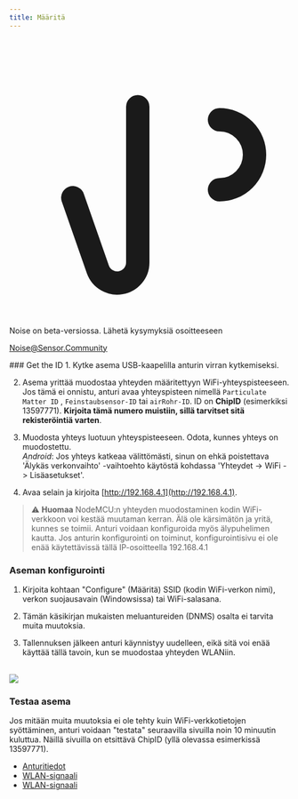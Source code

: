 ```yaml
---
title: Määritä
---
```


  <div class="max-w-screen-xl mx-auto pb-5">
      <div class="p-2 rounded-lg bg-indigo-100 shadow-lg sm:p-3">
      <div class="flex items-center">
            <span class="p-2 rounded-lg bg-indigo-500">
              <svg class="h-8 w-8 text-white" fill="none" viewBox="0 0 24 24" stroke="currentColor">
                <path stroke-linecap="round" stroke-linejoin="round" stroke-width="2" d="M11 5.882V19.24a1.76 1.76 0 01-3.417.592l-2.147-6.15M18 13a3 3 0 100-6M5. 436 13.683A4.001 4.001 0 017 6h1.832c4.1 0 7.625-1.234 9.168-3v14c-1.543-1.766-5.067-3-9.168-3H7a3.988 3.988 0 01-1.564-.317z" >
              <svg>
            <span>
        <div class="flex flex-wrap">
          <div class="flex-wrap flex">
            <p class="pt-1 text-indigo-700 font-medium">
                Noise on beta-versiossa. Lähetä kysymyksiä osoitteeseen<p>
          <a href="mailto:Noise@Sensor.Community" class="ml-1 font-medium underline text-white hover:text-yellow-600">
                  Noise@Sensor.Community<a>
          <div>
           <div>
      <div>
    <div>
  <div>
  <div>
### Get the ID
1. Kytke asema USB-kaapelilla anturin virran kytkemiseksi.

2. Asema yrittää muodostaa yhteyden määritettyyn WiFi-yhteyspisteeseen. Jos tämä ei onnistu, anturi avaa yhteyspisteen nimellä `Particulate Matter ID` , `Feinstaubsensor-ID` tai `airRohr-ID`. ID on **ChipID** (esimerkiksi 13597771). **Kirjoita tämä numero muistiin, sillä tarvitset sitä rekisteröintiä varten**.

3. Muodosta yhteys luotuun yhteyspisteeseen. Odota, kunnes yhteys on muodostettu.<br>*Android*: Jos yhteys katkeaa välittömästi, sinun on ehkä poistettava 'Älykäs verkonvaihto' -vaihtoehto käytöstä kohdassa 'Yhteydet -> WiFi -> Lisäasetukset'.

4. Avaa selain ja kirjoita [http://192.168.4.1](http://192.168.4.1).

> ⚠️ **Huomaa** NodeMCU:n yhteyden muodostaminen kodin WiFi-verkkoon voi kestää muutaman kerran. Älä ole kärsimätön ja yritä, kunnes se toimii. Anturi voidaan konfiguroida myös älypuhelimen kautta. Jos anturin konfigurointi on toiminut, konfigurointisivu ei ole enää käytettävissä tällä IP-osoitteella 192.168.4.1

### Aseman konfigurointi
1. Kirjoita kohtaan "Configure" (Määritä) SSID (kodin WiFi-verkon nimi), verkon suojausavain (Windowsissa) tai WiFi-salasana.

2. Tämän käsikirjan mukaisten meluantureiden (DNMS) osalta ei tarvita muita muutoksia.

3. Tallennuksen jälkeen anturi käynnistyy uudelleen, eikä sitä voi enää käyttää tällä tavoin, kun se muodostaa yhteyden WLANiin.

<br>

<img src="..docsairrohr_config_initial.jpg" loading="lazy">
<br>

### Testaa asema
Jos mitään muita muutoksia ei ole tehty kuin WiFi-verkkotietojen syöttäminen, anturi voidaan "testata" seuraavilla sivuilla noin 10 minuutin kuluttua. Näillä sivuilla on etsittävä ChipID (yllä olevassa esimerkissä 13597771).

 * [Anturitiedot](www.madavi.desensorgraph.php)
 * [WLAN-signaali](www.madavi.desensorsignal.php)
 * [WLAN-signaali](www.madavi.desensorsignal.php)



